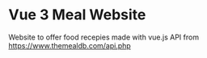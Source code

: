 # Vue 3 Meal Website

Website to offer food recepies
made with vue.js
API from https://www.themealdb.com/api.php
